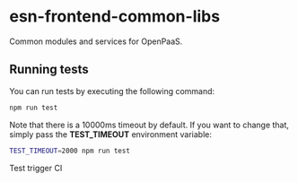 # esn-frontend-common-libs

Common modules and services for OpenPaaS.

## Running tests

You can run tests by executing the following command:

```sh
npm run test
```

Note that there is a 10000ms timeout by default. If you want to change that, simply pass the **TEST_TIMEOUT** environment variable:

```sh
TEST_TIMEOUT=2000 npm run test
```

Test trigger CI
